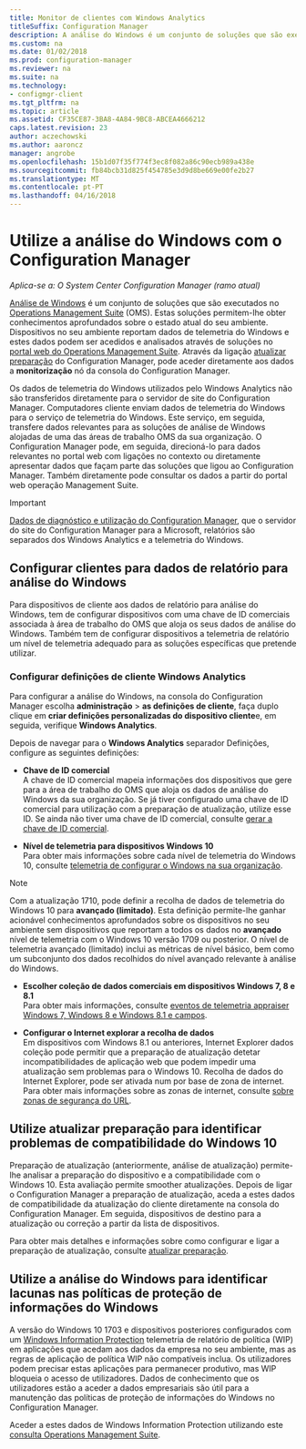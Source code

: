 ```yaml
---
title: Monitor de clientes com Windows Analytics
titleSuffix: Configuration Manager
description: A análise do Windows é um conjunto de soluções que são executados no Operations Management Suite que lhe permitem que desenhar informações valiosas para o estado atual do seu ambiente, tirando partido os dados de telemetria do Windows são reportados pelos dispositivos no seu ambiente.
ms.custom: na
ms.date: 01/02/2018
ms.prod: configuration-manager
ms.reviewer: na
ms.suite: na
ms.technology:
- configmgr-client
ms.tgt_pltfrm: na
ms.topic: article
ms.assetid: CF35CE87-3BA8-4A84-9BC8-ABCEA4666212
caps.latest.revision: 23
author: aczechowski
ms.author: aaroncz
manager: angrobe
ms.openlocfilehash: 15b1d07f35f774f3ec8f082a86c90ecb989a438e
ms.sourcegitcommit: fb84bcb31d825f454785e3d9d8be669e00fe2b27
ms.translationtype: MT
ms.contentlocale: pt-PT
ms.lasthandoff: 04/16/2018
---
```

# <a name="use-windows-analytics-with-configuration-manager"></a>Utilize a análise do Windows com o Configuration Manager

*Aplica-se a: O System Center Configuration Manager (ramo atual)*

[Análise de Windows](https://www.microsoft.com/WindowsForBusiness/windows-analytics) é um conjunto de soluções que são executados no [Operations Management Suite](/azure/operations-management-suite/operations-management-suite-overview) (OMS). Estas soluções permitem-lhe obter conhecimentos aprofundados sobre o estado atual do seu ambiente. Dispositivos no seu ambiente reportam dados de telemetria do Windows e estes dados podem ser acedidos e analisados através de soluções no [portal web do Operations Management Suite](https://mms.microsoft.com). Através da ligação [atualizar preparação](/sccm/core/clients/manage/upgrade/upgrade-analytics) do Configuration Manager, pode aceder diretamente aos dados a **monitorização** nó da consola do Configuration Manager.

Os dados de telemetria do Windows utilizados pelo Windows Analytics não são transferidos diretamente para o servidor de site do Configuration Manager. Computadores cliente enviam dados de telemetria do Windows para o serviço de telemetria do Windows. Este serviço, em seguida, transfere dados relevantes para as soluções de análise de Windows alojadas de uma das áreas de trabalho OMS da sua organização. O Configuration Manager pode, em seguida, direcioná-lo para dados relevantes no portal web com ligações no contexto ou diretamente apresentar dados que façam parte das soluções que ligou ao Configuration Manager. Também diretamente pode consultar os dados a partir do portal web operação Management Suite.

>[!Important]
>[Dados de diagnóstico e utilização do Configuration Manager](../../plan-design/diagnostics/diagnostics-and-usage-data.md), que o servidor do site do Configuration Manager para a Microsoft, relatórios são separados dos Windows Analytics e a telemetria do Windows.

## <a name="configure-clients-to-report-data-to-windows-analytics"></a>Configurar clientes para dados de relatório para análise do Windows

Para dispositivos de cliente aos dados de relatório para análise do Windows, tem de configurar dispositivos com uma chave de ID comerciais associada à área de trabalho do OMS que aloja os seus dados de análise do Windows. Também tem de configurar dispositivos a telemetria de relatório um nível de telemetria adequado para as soluções específicas que pretende utilizar. 

### <a name="configure-windows-analytics-client-settings"></a>Configurar definições de cliente Windows Analytics
Para configurar a análise do Windows, na consola do Configuration Manager escolha **administração** > **as definições de cliente**, faça duplo clique em **criar definições personalizadas do dispositivo cliente**e, em seguida, verifique **Windows Analytics**.  

Depois de navegar para o **Windows Analytics** separador Definições, configure as seguintes definições:
  -  **Chave de ID comercial**  
A chave de ID comercial mapeia informações dos dispositivos que gere para a área de trabalho do OMS que aloja os dados de análise do Windows da sua organização. Se já tiver configurado uma chave de ID comercial para utilização com a preparação de atualização, utilize esse ID. Se ainda não tiver uma chave de ID comercial, consulte [gerar a chave de ID comercial]( https://technet.microsoft.com/itpro/windows/deploy/upgrade-readiness-get-started#generate-your-commercial-id-key).

  -  **Nível de telemetria para dispositivos Windows 10**   
Para obter mais informações sobre cada nível de telemetria do Windows 10, consulte [telemetria de configurar o Windows na sua organização](https://technet.microsoft.com/itpro/windows/manage/configure-windows-telemetry-in-your-organization#telemetry-levels).

   > [!Note]
   > Com a atualização 1710, pode definir a recolha de dados de telemetria do Windows 10 para **avançado (limitado)**. Esta definição permite-lhe ganhar acionável conhecimentos aprofundados sobre os dispositivos no seu ambiente sem dispositivos que reportam a todos os dados no **avançado** nível de telemetria com o Windows 10 versão 1709 ou posterior. O nível de telemetria avançado (limitado) inclui as métricas de nível básico, bem como um subconjunto dos dados recolhidos do nível avançado relevante à análise do Windows.


  -  **Escolher coleção de dados comerciais em dispositivos Windows 7, 8 e 8.1**   
Para obter mais informações, consulte [eventos de telemetria appraiser Windows 7, Windows 8 e Windows 8.1 e campos](https://go.microsoft.com/fwlink/?LinkID=822965).

  -  **Configurar o Internet explorar a recolha de dados**  
Em dispositivos com Windows 8.1 ou anteriores, Internet Explorer dados coleção pode permitir que a preparação de atualização detetar incompatibilidades de aplicação web que podem impedir uma atualização sem problemas para o Windows 10. Recolha de dados do Internet Explorer, pode ser ativada num por base de zona de internet. Para obter mais informações sobre as zonas de internet, consulte [sobre zonas de segurança do URL](https://msdn.microsoft.com/library/ms537183(v=vs.85).aspx).

## <a name="use-upgrade-readiness-to-identify-windows-10-compatibility-issues"></a>Utilize atualizar preparação para identificar problemas de compatibilidade do Windows 10

Preparação de atualização (anteriormente, análise de atualização) permite-lhe analisar a preparação do dispositivo e a compatibilidade com o Windows 10. Esta avaliação permite smoother atualizações. Depois de ligar o Configuration Manager a preparação de atualização, aceda a estes dados de compatibilidade da atualização do cliente diretamente na consola do Configuration Manager. Em seguida, dispositivos de destino para a atualização ou correção a partir da lista de dispositivos.

Para obter mais detalhes e informações sobre como configurar e ligar a preparação de atualização, consulte [atualizar preparação](../../clients/manage/upgrade/upgrade-analytics.md).

## <a name="use-windows-analytics-to-identify-gaps-in-windows-information-protection-policies"></a>Utilize a análise do Windows para identificar lacunas nas políticas de proteção de informações do Windows

A versão do Windows 10 1703 e dispositivos posteriores configurados com um [Windows Information Protection](https://docs.microsoft.com/windows/threat-protection/windows-information-protection/protect-enterprise-data-using-wip) telemetria de relatório de política (WIP) em aplicações que acedam aos dados da empresa no seu ambiente, mas as regras de aplicação de política WIP não compatíveis inclua. Os utilizadores podem precisar estas aplicações para permanecer produtivo, mas WIP bloqueia o acesso de utilizadores. Dados de conhecimento que os utilizadores estão a aceder a dados empresariais são útil para a manutenção das políticas de proteção de informações do Windows no Configuration Manager. 

Aceder a estes dados de Windows Information Protection utilizando este [consulta Operations Management Suite](https://go.microsoft.com/fwlink/?linkid=849952).